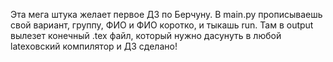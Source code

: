 Эта мега штука желает первое ДЗ по Берчуну.
В main.py прописываешь свой вариант, группу, ФИО и ФИО коротко, и тыкашь run. Там в output вылезет конечный .tex файл, который нужно дасунуть в любой latexовский компилятор и ДЗ сделано!
